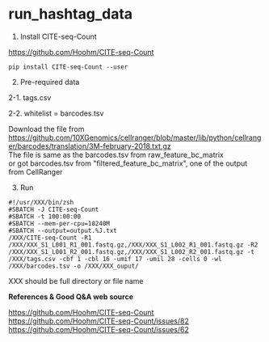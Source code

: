 # run_hashtag_data

1. Install CITE-seq-Count
 
https://github.com/Hoohm/CITE-seq-Count

```
pip install CITE-seq-Count --user 
```


2. Pre-required data

 2-1. tags.csv 

 2-2. whitelist = barcodes.tsv

Download the file from https://github.com/10XGenomics/cellranger/blob/master/lib/python/cellranger/barcodes/translation/3M-february-2018.txt.gz <br>
The file is same as the barcodes.tsv from raw_feature_bc_matrix	<br>
or got barcodes.tsv from "filtered_feature_bc_matrix", one of the output from CellRanger 


3. Run 

```
#!/usr/XXX/bin/zsh
#SBATCH -J CITE-seq-Count
#SBATCH -t 100:00:00
#SBATCH --mem-per-cpu=10240M
#SBATCH --output=output.%J.txt
/XXX/CITE-seq-Count -R1 /XXX/XXX_S1_L001_R1_001.fastq.gz,/XXX/XXX_S1_L002_R1_001.fastq.gz -R2 /XXX/XXX_S1_L001_R2_001.fastq.gz,/XXX/XXX_S1_L002_R2_001.fastq.gz -t /XXX/tags.csv -cbf 1 -cbl 16 -umif 17 -umil 28 -cells 0 -wl /XXX/barcodes.tsv -o /XXX/XXX_ouput/
```

XXX should be full directory or file name 

**References & Good Q&A web source**

https://github.com/Hoohm/CITE-seq-Count<br>
https://github.com/Hoohm/CITE-seq-Count/issues/82<br>
https://github.com/Hoohm/CITE-seq-Count/issues/62<br>

